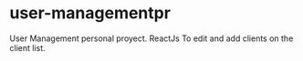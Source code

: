 # user-managementpr
User Management personal proyect. ReactJs
To edit and add clients on the client list. 
